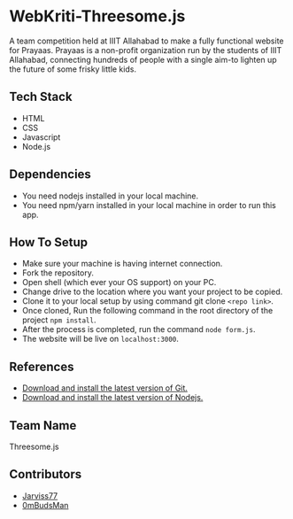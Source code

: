 # WebKriti-Threesome.js

A team competition held at IIIT Allahabad to make a fully functional website for Prayaas. Prayaas is a non-profit organization run by the students of IIIT Allahabad, connecting hundreds of people with a single aim-to lighten up the future of some frisky little kids. 

## Tech Stack
* HTML
* CSS
* Javascript
* Node.js

## Dependencies
* You need nodejs installed in your local machine.
* You need npm/yarn installed in your local machine in order to run this app.

## How To Setup 
* Make sure your machine is having internet connection.
* Fork the repository.
* Open shell (which ever your OS support) on your PC.
* Change drive to the location where you want your project to be copied.
* Clone it to your local setup by using command git clone ```<repo link>```.
* Once cloned, Run the following command in the root directory of the project ```npm install```.
* After the process is completed, run the command ```node form.js```.
* The website will be live on ```localhost:3000```.

## References
- [Download and install the latest version of Git.](https://git-scm.com/downloads)
- [Download and install the latest version of Nodejs.](https://nodejs.org/en)

## Team Name
Threesome.js

## Contributors
* [Jarviss77](https://github.com/Jarviss77)
* [0mBudsMan](https://github.com/0mBudsMan)
